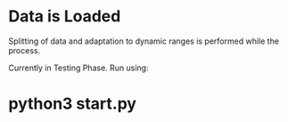 # Data is Loaded 
Splitting of data and adaptation to dynamic ranges is performed while the process.

Currently in Testing Phase. 
Run using:
# python3 start.py